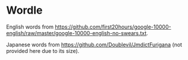 # Wordle

English words from https://github.com/first20hours/google-10000-english/raw/master/google-10000-english-no-swears.txt.

Japanese words from https://github.com/Doublevil/JmdictFurigana (not provided here due to its size).
